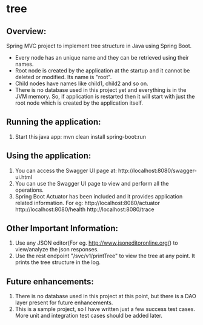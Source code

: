tree
========================

Overview:
--------
Spring MVC project to implement tree structure in Java using Spring Boot.

- Every node has an unique name and they can be retrieved using their names.
- Root node is created by the application at the startup and it cannot be deleted or modified. Its name is "root".
- Child nodes have names like child1, child2 and so on.
- There is no database used in this project yet and everything is in the JVM memory. So, if application is restarted then it will start with just the root node which is created by the application itself.


Running the application:
-----------------------
1. Start this java app: mvn clean install spring-boot:run


Using the application:
---------------------
1. You can access the Swagger UI page at: http://localhost:8080/swagger-ui.html
2. You can use the Swagger UI page to view and perform all the operations.
3. Spring Boot Actuator has been included and it provides application related information. For eg:
    http://localhost:8080/actuator
    http://localhost:8080/health
    http://localhost:8080/trace


Other Important Information:
---------------------------
1. Use any JSON editor(For eg. http://www.jsoneditoronline.org/) to view/analyze the json responses.
2. Use the rest endpoint "/svc/v1/printTree" to view the tree at any point. It prints the tree structure in the log.


Future enhancements:
-------------------
1. There is no database used in this project at this point, but there is a DAO layer present for future enhancements.
2. This is a sample project, so I have written just a few success test cases. More unit and integration test cases should be added later.

